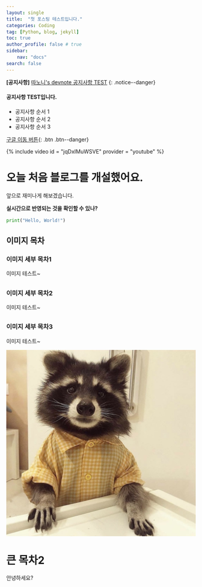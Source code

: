 ```yaml
---
layout: single
title:  "첫 포스팅 테스트입니다."
categories: Coding
tag: [Python, blog, jekyll]
toc: true
author_profile: false # true
sidebar:
    nav: "docs"
search: false
---
```

**[공지사항]** [따노니's devnote 공지사항 TEST](https://mmistakes.github.io/minimal-mistakes/docs/quick-start-guide/)
{: .notice--danger}

<div class = "notice--success">
<h4>공지사항 TEST입니다.</h4>
<ul>
    <li>공지사항 순서 1</li>
    <li>공지사항 순서 2</li>
    <li>공지사항 순서 3</li>
</ul>
</div>

[구글 이동 버튼](https://google.com){: .btn .btn--danger}


{% include video id = "jqDxIMuWSVE" provider = "youtube" %}

# 오늘 처음 블로그를 개설했어요.

앞으로 재미나게 해보겠습니다.

**실시간으로 반영되는 것을 확인할 수 있나?**



```python
print("Hello, World!")
```



## 이미지 목차

### 이미지 세부 목차1

이미지 테스트~

## 

### 이미지 세부 목차2

이미지 테스트~

## 

### 이미지 세부 목차3

이미지 테스트~

![racoon01](../images/2022-12-07-first/racoon01.jpg)

# 큰 목차2

안녕하세요?
